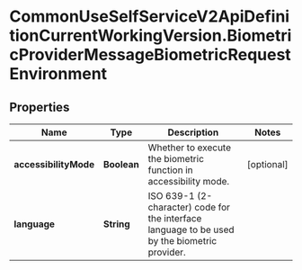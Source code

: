 # CommonUseSelfServiceV2ApiDefinitionCurrentWorkingVersion.BiometricProviderMessageBiometricRequestEnvironment

## Properties
Name | Type | Description | Notes
------------ | ------------- | ------------- | -------------
**accessibilityMode** | **Boolean** | Whether to execute the biometric function in accessibility mode. | [optional] 
**language** | **String** | ISO 639-1 (2-character) code for the interface language to be used by the biometric provider. | 
